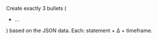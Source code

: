 Create exactly 3 bullets (<ul><li>…</li></ul>) based on the JSON data. Each: statement + Δ + timeframe.
